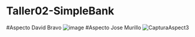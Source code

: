 # Taller02-SimpleBank
#Aspecto David Bravo
![image](https://user-images.githubusercontent.com/74167198/120662784-0927dd00-c44f-11eb-877d-abcd5784aff9.png)
#Aspecto Jose Murillo
![CapturaAspect3](https://user-images.githubusercontent.com/84789414/120663604-c87c9380-c44f-11eb-8eca-7ef73bbb4df9.png)
